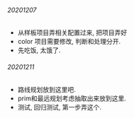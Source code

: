 
###### 20201207
- 从样板项目弄相关配置过来, 把项目弄好
- color 项目需要修改, 判断和处理分开.
- 先吃饭, 太饿了.

###### 20201211

- 路线规划放到这里吧.
- prim和最远规划考虑抽取出来放到这里. 
- 测试, 回归测试, 第一步弄这个.

